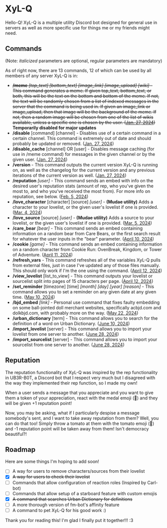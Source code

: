 
# XyL-Q

Hello-Q! XyL-Q is a multiple utility Discord bot designed for general use in servers as well as more specific use for things me or my friends might need.

## Commands
(Note: *italicized* parameters are optional, regular parameters are mandatory)

As of right now, there are 13 commands, 12 of which can be used by all members of any server XyL-Q is in:
- ~~**/meme** *[top_text]* *[bottom_text]* *[image_link]* *[image_upload]* *[wiki]*  - This command generates a meme. If given top_text, bottom_text, or both, this will be the text on the bottom and bottom of the meme. If not, the text will be randomly chosen from a list of indexed messages in the server that the command is being used in. If given an image_link or image_upload, then that image will be the background of the meme. If not, then a random image will be chosen from one of the list of wikis available, unless a specific one is chosen by the user. ([Jan. 27, 2024](https://github.com/cheetahsweater/xyl-q/commit/38eefcdcae4c547d9b2a855148977a54e99d527b))~~ **Temporarily disabled for major updates**
- **/disable** [command] [channel] - Disables use of a certain command in a certain channel. This command is extremely out of date and should probably be updated or removed. ([Jan. 27, 2024](https://github.com/cheetahsweater/xyl-q/commit/ccb9d0640720c46fd9aa1e33f645e6c20e5f17cb))
- **/disable_cache** [channel] OR [user] - Disables message caching (for use in /meme command) for messages in the given channel or by the given user. ([Jan. 27, 2024](https://github.com/cheetahsweater/xyl-q/commit/ccb9d0640720c46fd9aa1e33f645e6c20e5f17cb))
- **/version** - This command outputs the current version XyL-Q is running on, as well as the changelog for the current version and any previous iterations of the current version as well. ([Jan. 27, 2024](https://github.com/cheetahsweater/xyl-q/commit/e3faa6a6938dd86cefaba38dabd1a5aa2de113fd))
- **/reputation** *[user]* - This command sends an embed with info on the desired user's reputation stats (amount of rep, who you've given the most to, and who you've received the most from). For more info on reputation, see below. ([Feb. 5, 2024](https://github.com/cheetahsweater/xyl-q/commit/300ed0a32c27121d91706d96716e5da1075ca884))
- **/love_character** [character] [source] *[user]* - **(Mudae utility)** Adds a character to your lovelist, or the given user's lovelist if one is provided. ([Mar. 4, 2024](https://github.com/cheetahsweater/xyl-q/commit/9758efb0dfafb512ba1c7fd29ff0c2a35ad846ec))
- **/love_source** [source] *[user]* - **(Mudae utility)** Adds a source to your lovelist, or the given user's lovelist if one is provided. ([Mar. 5, 2024](https://github.com/cheetahsweater/xyl-q/commit/84ba8c4ba29fc5e67ff3f526002855f0af2baf3c))
- **/care_bear** *[bear]* - This command sends an embed containing information on a random bear from Care Bears, or the first search result for whatever the user inputs in the "bear" parameter. ([April 10, 2024](https://github.com/cheetahsweater/xyl-q/commit/68e445665af878916c23e09f7b565648898128fc))
- **/cookie** *[game]* - This command sends an embed containing information on a random character from Cookie Run: OvenBreak, Kingdom, or Tower of Adventure. ([April 11, 2024](https://github.com/cheetahsweater/xyl-q/commit/caab487f8caa4015ba0948dd204a782bd394f5a1))
- **/refresh_vars** - This command refreshes all of the variables XyL-Q pulls from external files, just in case I've updated any of those files manually. This should only work if I'm the one using the command. ([April 12, 2024](https://github.com/cheetahsweater/xyl-q/commit/c0f576d6d1ee6ded90726f252fb0e2ac61a53a5f))
- **/view_lovelist** [list_to_view] - This command outputs your lovelist or sourcelist split into pages of 15 characters per page. ([April 12, 2024](https://github.com/cheetahsweater/xyl-q/commit/cebb696ee90b8e0d2703c821efdc92b450991197))
- **/set_reminder** [timezone] [time] *[month]* *[day]* *[year]* *[reason]* - This command allows you to set a reminder on any given date at any given time. ([May 10, 2024](https://github.com/cheetahsweater/xyl-q/commit/6067d8aa233f5d30e04d6c2cb4371b0fbfff23e0))
- **/bjd_embed** *[link]* - Personal use command that fixes faulty embedding on some ball-jointed doll merchant websites, specifically acbjd.com and dolkbjd.com, with probably more on the way. ([May 22, 2024](https://github.com/cheetahsweater/xyl-q/commit/db2103c0a0403176880903fc033a60f786932943))
- **/urban_dictionary** [term] - This command allows you to search for the definition of a word on Urban Dictionary. ([June 10, 2024](https://github.com/cheetahsweater/xyl-q/commit/4534d44e4fc9d6dbeeb324fd0ae98a4e83784bc8))
- **/import_lovelist** [server] - This command allows you to import your lovelist from one server to another. ([June 28, 2024](https://github.com/cheetahsweater/xyl-q/commit/fe0c26f765cf7ea44adb58e168f2f04022e72359))
- **/import_sourcelist** [server] - This command allows you to import your sourcelist from one server to another. ([June 28, 2024](https://github.com/cheetahsweater/xyl-q/commit/fe0c26f765cf7ea44adb58e168f2f04022e72359))

## Reputation
The reputation functionality of XyL-Q was inspired by the rep functionality in UB3R-B0T, a Discord bot that I respect very much but I disagreed with the way they implemented their rep function, so I made my own!

When a user sends a message that you appreciate and you want to give them a token of your appreciation, react with the medal emoji (🏅) and they will be given +1 reputation point! 

Now, you may be asking, what if I particularly despise a message somebody's sent, and I want to take away reputation from them? Well, you can do that too! Simply throw a tomato at them with the tomato emoji (🍅) and -1 reputation point will be taken away from them! Isn't democracy beautiful?!

## Roadmap
Here are some things I'm hoping to add soon!
- [ ]   A way for users to remove characters/sources from their lovelist
- [x]   ~~A way for users to check their lovelist~~
- [ ]   Commands that allow configuration of reaction roles (Inspired by Carl-bot)
- [ ]   Commands that allow setup of a starboard feature with custom emojis
- [x]   ~~A command that searches Urban Dictionary for definitions~~
- [ ]   A more thorough version of fm-bot's affinity feature
- [ ]   A command to pet XyL-Q for his good work :)

Thank you for reading this! I'm glad I finally put it together!!! :3
